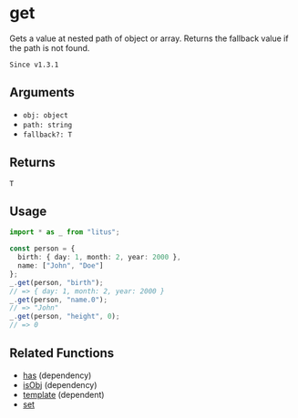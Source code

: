 # get

Gets a value at nested path of object or array. Returns the fallback value if
the path is not found.

`Since v1.3.1`

## Arguments

- `obj: object`
- `path: string`
- `fallback?: T`

## Returns

`T`

## Usage

```ts
import * as _ from "litus";

const person = {
  birth: { day: 1, month: 2, year: 2000 },
  name: ["John", "Doe"]
};
_.get(person, "birth");
// => { day: 1, month: 2, year: 2000 }
_.get(person, "name.0");
// => "John"
_.get(person, "height", 0);
// => 0
```

## Related Functions

- [has](has.md) (dependency)
- [isObj](isObj.md) (dependency)
- [template](../string/template.md) (dependent)
- [set](set.md)
